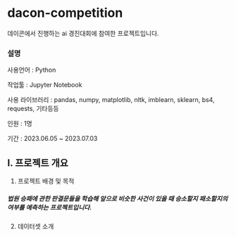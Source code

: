 dacon-competition
===========
데이콘에서 진행하는 ai 경진대회에 참여한 프로젝트입니다.

### 설명

사용언어 : Python

작업툴 : Jupyter Notebook

사용 라이브러리 : pandas, numpy, matplotlib, nltk, imblearn, sklearn, bs4, requests, 기타등등

인원 : 1명

기간 : 2023.06.05 ~ 2023.07.03

I. 프로젝트 개요
--------
1. 프로젝트 배경 및 목적
##### 법원 승패에 관한 판결문들을 학습해 앞으로 비슷한 사건이 있을 때 승소할지 패소할지의 여부를 예측하는 프로젝트입니다.

2. 데이터셋 소개
